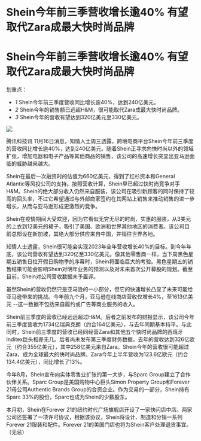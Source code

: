 # Shein今年前三季营收增长逾40% 有望取代Zara成最大快时尚品牌

# Shein今年前三季营收增长逾40% 有望取代Zara成最大快时尚品牌

划重点：

  * _1_ Shein今年前三季度营收同比增长逾40%，达到240亿美元。
  * _2_ Shein今年的销售额已远超H&M，很可能取代Zara成最大快时尚品牌。
  * _3_ Shein今年的营收有望达到320亿美元至330亿美元。

![](https://inews.gtimg.com/om_bt/O7Kuq7kR5NSEdv8dZrWSdS1gn0KkKu3hkGa_0fMTQ_GIsAA/1000)

腾讯科技讯
11月16日消息，知情人士周三透露，跨境电商平台Shein今年前三季度的营收同比增长逾40%，达到240亿美元。随着Shein正寻求向快时尚以外的领域扩张，增加电器和电子产品等其他商品的销售，该公司的高速增长突显出亚马逊面临的威胁越来越大。

Shein在最后一次融资时的估值为660亿美元，得到了红杉资本和General
Atlantic等风投公司的支持。按照营收计算，Shein早已超过快时尚竞争对手H&M。Shein的绝大部分收入仍然来自服装，该公司在吸引新顾客的同时保持了较高的回头率，不过它希望通过与外部商家签约在其网站上销售来推动销售的进一步增长，从而与亚马逊形成更激烈的竞争。

Shein在疫情期间大受欢迎，因为它看似无穷无尽的时尚、实惠的服装，从3美元的上衣到12美元的裙子，吸引了美国、欧洲和世界其他地区的消费者。该公司目前总部设在新加坡，其绝大部分供应来自中国，并销往世界各地。

知情人士透露，Shein很可能会实现2023年全年营收增长40%的目标。到今年年底，该公司营收有望达到320亿至330亿美元。像其他零售商一样，当下周黑色星期五销售日拉开假日购物季的序幕时，Shein将面临巨大的考验。黑色星期五的销售结果可能会影响Shein对明年业务的预测以及对未来首次公开募股的规划。截至目前，Shein对公司营收数据未予置评。

虽然Shein的营收仍然只是亚马逊的一小部分，但它的快速增长凸显了未来可能给亚马逊带来的挑战。今年前九个月，亚马逊在线商店营收仅增长4%，至1613亿美元
--这一数据不包括来自履约或广告等商业服务的收入。

Shein前三季度的营收已经远远超过H&M。后者之前发布的财报显示，该公司今年前三季度营收为1734亿瑞典克朗（约合164亿美元），与去年同期基本持平。与此同时，Shein前三季度的营收已经同经营Zara和其他五个快时尚品牌的西班牙Inditex巨头相差无几。后者尚未发布第三季度财务数据，去年的营收达到326亿欧元（约合355亿美元），其中258亿美元来自Zara。Shein今年的营收很可能超过Zara，成为全球最大的快时尚品牌。Zara今年上半年营收为123.6亿欧元（约合134.4亿美元），同比增长了13%。

今年8月，Shein宣布向实体零售业扩张的第一大步，与Sparc Group建立了合作伙伴关系。Sparc Group是美国购物中心巨头Simon
Property Group和Forever 21母公司Authentic Brands Group的合资企业。作为交易的一部分，Shein持有Sparc
33%的股份，Sparc也成为Shein的少数股东。

本月初，Shein在Forever
21的纽约时代广场旗舰店开设了一家快闪店中店。两家公司还签署了一项许可协议，根据该协议，Shein将设计、制造和分销一系列Forever
21服装和配件。Forever 21的美国门店也将为Shein客户处理退货事宜。（无忌）

